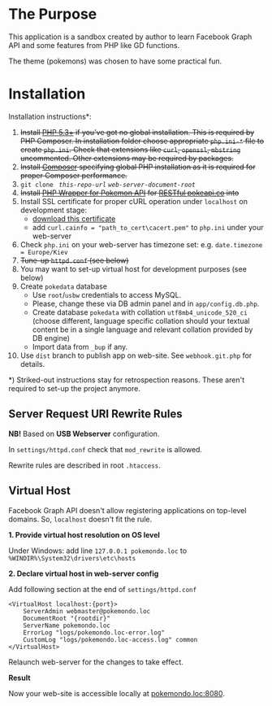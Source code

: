 # The Purpose

This application is a sandbox created by author to learn
Facebook Graph API and some features from PHP like GD functions.

The theme (pokemons) was chosen to have some practical fun.

# Installation

Installation instructions*:
 1. ~~Install [PHP 5.3+](http://php.net/downloads.php) if you've got 
    no global installation. This is required by PHP Composer. 
    In installation folder choose appropriate `php.ini-*` file to create
    `php.ini`. Check that extensions like `curl`, `openssl`, `mbstring` uncommented.
    Other extensions may be required by packages.~~ 
 1. ~~Install [Composer](https://getcomposer.org/) specifying global PHP installation 
    as it is required for proper Composer performance.~~
 1. `git clone ` _`this-repo-url`_ _`web-server-document-root`_
 1. ~~Install [PHP Wrapper for Pokemon API](https://github.com/danrovito/pokephp) for [RESTful pokeapi.co](http://pokeapi.co/) 
    into~~
 1. Install SSL certificate for proper cURL operation under `localhost` on development stage:
    * [download this certificate](https://curl.haxx.se/ca/cacert.pem)
    * add `curl.cainfo = "path_to_cert\cacert.pem"` to `php.ini` under
      your web-server
 1. Check `php.ini` on your web-server has timezone set: e.g. `date.timezone = Europe/Kiev`
 1. ~~Tune-up `httpd.conf` (see below)~~
 1. You may want to set-up virtual host for development purposes (see below)
 1. Create `pokedata` database
    * Use `root`/`usbw` credentials to access MySQL.
    * Please, change these via DB admin panel and in `app/config.db.php`.
    * Create database `pokedata` with collation `utf8mb4_unicode_520_ci` (choose different,
      language specific collation should your textual content be in a single
      language and relevant collation provided by DB engine)
    * Import data from `_bup` if any.
 1. Use `dist` branch to publish app on web-site. See `webhook.git.php`
    for details.
 
*) Striked-out instructions stay for retrospection reasons. These aren't 
required to set-up the project anymore.
 
 

## Server Request URI Rewrite Rules

**NB!** Based on **USB Webserver** configuration.

In `settings/httpd.conf` check that `mod_rewrite` is allowed.

Rewrite rules are described in root `.htaccess`.

## Virtual Host

Facebook Graph API doesn't allow registering applications
on top-level domains. So, `localhost` doesn't fit the rule.

**1. Provide virtual host resolution on OS level**

Under Windows: add line `127.0.0.1 pokemondo.loc` 
to `%WINDIR%\System32\drivers\etc\hosts`
  
**2. Declare virtual host in web-server config**

Add following section at the end of `settings/httpd.conf`

```
<VirtualHost localhost:{port}>
    ServerAdmin webmaster@pokemondo.loc
    DocumentRoot "{rootdir}"
    ServerName pokemondo.loc
    ErrorLog "logs/pokemondo.loc-error.log"
    CustomLog "logs/pokemondo.loc-access.log" common
</VirtualHost>
```

Relaunch web-server for the changes to take effect. 

**Result**

Now your web-site is accessible locally 
at [pokemondo.loc:8080](http://pokemondo.loc:8080/).
